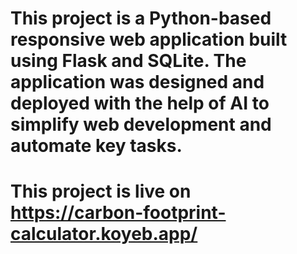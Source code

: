# This project is a Python-based responsive web application built using Flask and SQLite. The application was designed and deployed with the help of AI to simplify web development and automate key tasks.

# This project is live on https://carbon-footprint-calculator.koyeb.app/
